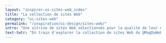 ```yaml
---
layout: "inspirer-ui-sites-web_index"
title: "La collection de sites Web"
category: "ui-sites-web"
permalink: "/inspiration/ui-design/sites-web/"
intro: "Une vitrine de sites Web sélectionnés pour la qualité de leur design, la clarté de leurs contenus et leur simplicité d'utilisation."
text-twtr: "En train d'explorer la collection de sites Web du @MagDuWebdesign."
---
```

